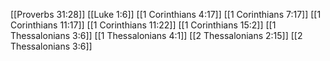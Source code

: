 [[Proverbs 31:28]]
[[Luke 1:6]]
[[1 Corinthians 4:17]]
[[1 Corinthians 7:17]]
[[1 Corinthians 11:17]]
[[1 Corinthians 11:22]]
[[1 Corinthians 15:2]]
[[1 Thessalonians 3:6]]
[[1 Thessalonians 4:1]]
[[2 Thessalonians 2:15]]
[[2 Thessalonians 3:6]]
